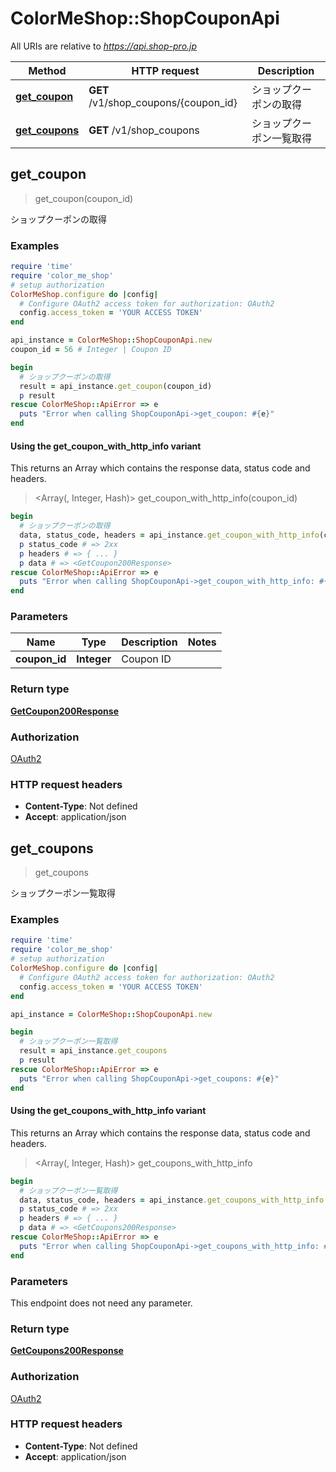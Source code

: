 # ColorMeShop::ShopCouponApi

All URIs are relative to *https://api.shop-pro.jp*

| Method | HTTP request | Description |
| ------ | ------------ | ----------- |
| [**get_coupon**](ShopCouponApi.md#get_coupon) | **GET** /v1/shop_coupons/{coupon_id} | ショップクーポンの取得 |
| [**get_coupons**](ShopCouponApi.md#get_coupons) | **GET** /v1/shop_coupons | ショップクーポン一覧取得 |


## get_coupon

> <GetCoupon200Response> get_coupon(coupon_id)

ショップクーポンの取得



### Examples

```ruby
require 'time'
require 'color_me_shop'
# setup authorization
ColorMeShop.configure do |config|
  # Configure OAuth2 access token for authorization: OAuth2
  config.access_token = 'YOUR ACCESS TOKEN'
end

api_instance = ColorMeShop::ShopCouponApi.new
coupon_id = 56 # Integer | Coupon ID

begin
  # ショップクーポンの取得
  result = api_instance.get_coupon(coupon_id)
  p result
rescue ColorMeShop::ApiError => e
  puts "Error when calling ShopCouponApi->get_coupon: #{e}"
end
```

#### Using the get_coupon_with_http_info variant

This returns an Array which contains the response data, status code and headers.

> <Array(<GetCoupon200Response>, Integer, Hash)> get_coupon_with_http_info(coupon_id)

```ruby
begin
  # ショップクーポンの取得
  data, status_code, headers = api_instance.get_coupon_with_http_info(coupon_id)
  p status_code # => 2xx
  p headers # => { ... }
  p data # => <GetCoupon200Response>
rescue ColorMeShop::ApiError => e
  puts "Error when calling ShopCouponApi->get_coupon_with_http_info: #{e}"
end
```

### Parameters

| Name | Type | Description | Notes |
| ---- | ---- | ----------- | ----- |
| **coupon_id** | **Integer** | Coupon ID |  |

### Return type

[**GetCoupon200Response**](GetCoupon200Response.md)

### Authorization

[OAuth2](../README.md#OAuth2)

### HTTP request headers

- **Content-Type**: Not defined
- **Accept**: application/json


## get_coupons

> <GetCoupons200Response> get_coupons

ショップクーポン一覧取得



### Examples

```ruby
require 'time'
require 'color_me_shop'
# setup authorization
ColorMeShop.configure do |config|
  # Configure OAuth2 access token for authorization: OAuth2
  config.access_token = 'YOUR ACCESS TOKEN'
end

api_instance = ColorMeShop::ShopCouponApi.new

begin
  # ショップクーポン一覧取得
  result = api_instance.get_coupons
  p result
rescue ColorMeShop::ApiError => e
  puts "Error when calling ShopCouponApi->get_coupons: #{e}"
end
```

#### Using the get_coupons_with_http_info variant

This returns an Array which contains the response data, status code and headers.

> <Array(<GetCoupons200Response>, Integer, Hash)> get_coupons_with_http_info

```ruby
begin
  # ショップクーポン一覧取得
  data, status_code, headers = api_instance.get_coupons_with_http_info
  p status_code # => 2xx
  p headers # => { ... }
  p data # => <GetCoupons200Response>
rescue ColorMeShop::ApiError => e
  puts "Error when calling ShopCouponApi->get_coupons_with_http_info: #{e}"
end
```

### Parameters

This endpoint does not need any parameter.

### Return type

[**GetCoupons200Response**](GetCoupons200Response.md)

### Authorization

[OAuth2](../README.md#OAuth2)

### HTTP request headers

- **Content-Type**: Not defined
- **Accept**: application/json

